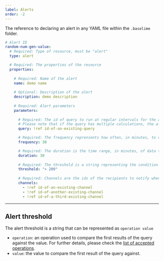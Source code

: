 ```yaml
---
label: Alerts
order: -2
---
```


The reference to declaring an alert in any YAML file within the `.baselime` folder.

```yaml # :icon-code: .baselime/demo.yml
# Alert ID
random-num-gen-value:
  # Required: Type of resource, must be "alert"
  type: alert

  # Required: The properties of the resource
  properties:
    
    # Required: Name of the alert
    name: demo name
    
    # Optional: Description of the alert
    description: demo description
    
    # Required: Alert parameters
    parameters:
      
      # Required: The id of query to run at regular intervals for the alert. This query must be within the same application as the alert. 
      # Please note that if the query has multiple calculations, the alert will be based off the first listed calculation in the array of calculations of the query
      query: !ref id-of-an-existing-query

      # Required: The frequency reprensents how often, in minutes, to check for the threshold condition
      frequency: 30

      # Required: The duration is the time range, in minutes, of data that the alert will check. 
      duration: 30
      
      # Required: The threshold is a string representing the condition to be met to trigger an alert
      threshold: "> 200"
      
      # Required: Channels are the ids of the recipients to notify when the threshold condition is met. All channels must be within the same application as the alert 
      channels:
        - !ref id-of-an-existing-channel
        - !ref id-of-another-existing-channel
        - !ref id-of-a-third-existing-channel
```

---

## Alert threshold

The alert threshold is a string that can be represented as `operation value`
- `operation`: an operation used to compare the first results of the query against the value. For further details, please check the [list of accepted operations](../../advanced/accepted-operations.md).
- `value`: the value to compare the first result of the query against.
